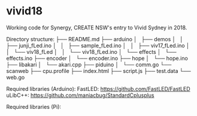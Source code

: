 # vivid18
Working code for Synergy, CREATE NSW's entry to Vivid Sydney in 2018.

Directory structure:
├── README.md
├── arduino
│   ├── demos
│   │   ├── junji_fLed.ino
│   │   ├── sample_fLed.ino
│   │   ├── viv17_fLed.ino
│   │   └── viv18_fLed
│   │       └── viv18_fLed.ino
│   └── effects
│       └── effects.ino
├── encoder
│   └── encoder.ino
├── hope
│   └── hope.ino
├── libakari
│   └── akari.cpp
├── piduino
│   └── comm.go
└── scanweb
    ├── cpu.profile
    ├── index.html
    ├── script.js
    ├── test.data
    └── web.go

Required libraries (Arduino):
FastLED: https://github.com/FastLED/FastLED
uLibC++: https://github.com/maniacbug/StandardCplusplus

Required libraries (Pi):
